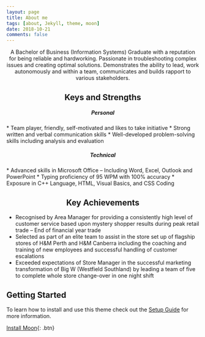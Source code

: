 ```yaml
---
layout: page
title: About me
tags: [about, Jekyll, theme, moon]
date: 2018-10-21
comments: false
---
```

    
<center>A Bachelor of Business (Information Systems) Graduate with a reputation for being reliable and hardworking. Passionate in troubleshooting complex issues and creating optimal solutions. Demonstrates the ability to lead, work autonomously and within a team, communicates and builds rapport to various stakeholders.</center>

<h2><center>  Keys and Strengths </center></h2>
<H5><center> Personal </center></h5>
* Team player, friendly, self-motivated and likes to take initiative          
* Strong written and verbal communication skills
* Well-developed problem-solving skills including analysis and evaluation
<H5><center> Technical </center></h5> 
* Advanced skills in Microsoft Office – Including Word, Excel, Outlook and PowerPoint
* Typing proficiency of 95 WPM with 100% accuracy
* Exposure in C++ Language, HTML, Visual Basics, and CSS Coding 

## <center> Key Achievements </center>

*	Recognised by Area Manager for providing a consistently high level of customer service based upon mystery shopper results during peak retail trade – End of financial year trade
*	Selected as part of an elite team to assist in the store set up of flagship stores of H&M Perth and H&M Canberra including the coaching and training of new employees and successful handling of customer escalations
*   Exceeded expectations of Store Manager in the successful marketing transformation of Big W (Westfield Southland) by leading a team of five to complete whole store change-over in one night shift


## Getting Started

To learn how to install and use this theme check out the [Setup Guide](http://taylantatli.me/Moon/moon-theme/) for more information.
      
[Install Moon](https://github.com/TaylanTatli/Moon){: .btn}

